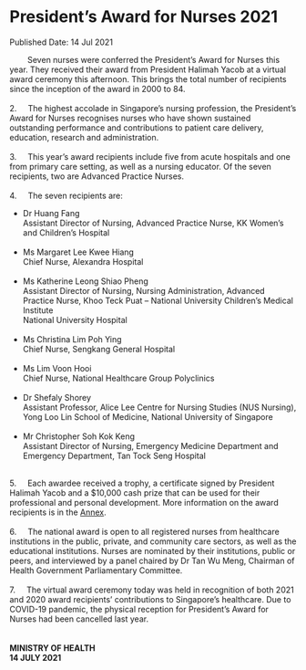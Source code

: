<html>
    <meta http-equiv="Content-Type" content="text/html; charset=utf-8"/>
    <meta charset="utf-8"/>
    <title>President’s Award for Nurses 2021</title>
    <body><h1>President’s Award for Nurses 2021</h1>
    <p>Published Date: 14 Jul 2021</p> <p>&nbsp; &nbsp; &nbsp; &nbsp; Seven nurses were conferred the President’s Award for Nurses this year. They received their award from President Halimah Yacob at a virtual award ceremony this afternoon. This brings the total number of recipients since the inception of the award in 2000 to 84.&nbsp;<br><br>2.&nbsp; &nbsp; &nbsp;The highest accolade in Singapore’s nursing profession, the President’s Award for Nurses recognises nurses who have shown sustained outstanding performance and contributions to patient care delivery, education, research and administration.<br><br>3.&nbsp; &nbsp; &nbsp;This year’s award recipients include five from acute hospitals and one from primary care setting, as well as a nursing educator. Of the seven recipients, two are Advanced Practice Nurses.<br><br>4.&nbsp; &nbsp; &nbsp;The seven recipients are:&nbsp;</p><ul><li>Dr Huang Fang<br>Assistant Director of Nursing, Advanced Practice Nurse, KK Women’s and Children’s Hospital<br><br></li><li>Ms Margaret Lee Kwee Hiang<br>Chief Nurse, Alexandra Hospital&nbsp;<br><br></li><li>Ms Katherine Leong Shiao Pheng<br>Assistant Director of Nursing, Nursing Administration, Advanced Practice Nurse, Khoo Teck Puat – National University Children’s Medical Institute<br>National University Hospital<br><br></li><li>Ms Christina Lim Poh Ying<br>Chief Nurse, Sengkang General Hospital<br><br></li><li>Ms Lim Voon Hooi<br>Chief Nurse, National Healthcare Group Polyclinics<br><br></li><li>Dr Shefaly Shorey<br>Assistant Professor, Alice Lee Centre for Nursing Studies (NUS Nursing), Yong Loo Lin School of Medicine, National University of Singapore&nbsp;<br><br></li><li>Mr Christopher Soh Kok Keng<br>Assistant Director of Nursing, Emergency Medicine Department and Emergency Department, Tan Tock Seng Hospital </li></ul><p><br>5.&nbsp; &nbsp; &nbsp;Each awardee received a trophy, a certificate signed by President Halimah Yacob and a $10,000 cash prize that can be used for their professional and personal development. More information on the award recipients is in the <a href="/docs/librariesprovider5/default-document-library/pan2021_annex.pdf?sfvrsn=263175d6_0" title="Annex">Annex</a>.&nbsp;<br><br>6.&nbsp; &nbsp; &nbsp;The national award is open to all registered nurses from healthcare institutions in the public, private, and community care sectors, as well as the educational institutions. Nurses are nominated by their institutions, public or peers, and interviewed by a panel chaired by Dr Tan Wu Meng, Chairman of Health Government Parliamentary Committee.<br><br>7.&nbsp; &nbsp; &nbsp;The virtual award ceremony today was held in recognition of both 2021 and 2020 award recipients’ contributions to Singapore’s healthcare. Due to COVID-19 pandemic, the physical reception for President’s Award for Nurses had been cancelled last year.&nbsp;<br><br><strong><br>MINISTRY OF HEALTH<br>14 JULY 2021</strong></p></body>
</html>
